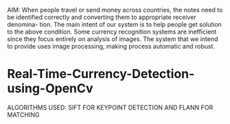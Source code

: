 AIM: When people travel or send money across countries, the notes need to be
identified correctly and converting them to appropriate receiver denomina-
tion. The main intent of our system is to help people get solution to the above
condition. Some currency recognition systems are inefficient since they focus
entirely on analysis of images. The system that we intend to provide uses
image processing, making process automatic and robust.

# Real-Time-Currency-Detection-using-OpenCv
ALGORITHMS USED: SIFT FOR KEYPOINT DETECTION AND FLANN FOR MATCHING
